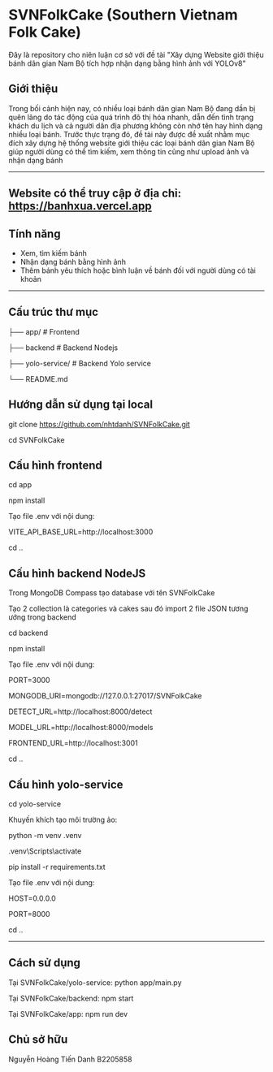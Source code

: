 # SVNFolkCake (Southern Vietnam Folk Cake) 

Đây là repository cho niên luận cơ sở với đề tài "Xây dựng Website giới thiệu bánh dân gian Nam Bộ tích hợp nhận dạng bằng hình ảnh với YOLOv8"

## Giới thiệu
Trong bối cảnh hiện nay, có nhiều loại bánh dân gian Nam Bộ đang dần bị quên lãng do tác động của quá trình đô thị hóa nhanh, dẫn đến tình trạng khách du lịch và cả người dân địa phương không còn nhớ tên hay hình dạng nhiều loại bánh. Trước thực trạng đó, đề tài này được đề xuất nhằm mục đích xây dựng hệ thống website giới thiệu các loại bánh dân gian Nam Bộ giúp người dùng có thể tìm kiếm, xem thông tin cũng như upload ảnh và nhận dạng bánh

---
## Website có thể truy cập ở địa chỉ: https://banhxua.vercel.app
## Tính năng
- Xem, tìm kiếm bánh
- Nhận dạng bánh bằng hình ảnh
- Thêm bánh yêu thích hoặc bình luận về bánh đối với người dùng có tài khoản

---

## Cấu trúc thư mục

├── app/            # Frontend

├── backend         # Backend Nodejs

├── yolo-service/   # Backend Yolo service

└── README.md

## 

## Hướng dẫn sử dụng tại local

git clone https://github.com/nhtdanh/SVNFolkCake.git

cd SVNFolkCake
## Cấu hình frontend
cd app

npm install 

Tạo file .env với nội dung:

VITE_API_BASE_URL=http://localhost:3000

cd ..

## Cấu hình backend NodeJS
Trong MongoDB Compass tạo database với tên SVNFolkCake

Tạo 2 collection là categories và cakes sau đó import 2 file JSON tương ướng trong backend

cd backend

npm install 

Tạo file .env với nội dung:

PORT=3000

MONGODB_URI=mongodb://127.0.0.1:27017/SVNFolkCake

DETECT_URL=http://localhost:8000/detect

MODEL_URL=http://localhost:8000/models

FRONTEND_URL=http://localhost:3001

cd ..

## Cấu hình yolo-service
cd yolo-service

Khuyến khích tạo môi trường ảo:

python -m venv .venv

.venv\Scripts\activate

pip install -r requirements.txt

Tạo file .env với nội dung:

HOST=0.0.0.0

PORT=8000

cd ..


---

## Cách sử dụng
Tại SVNFolkCake/yolo-service: python app/main.py

Tại SVNFolkCake/backend: npm start

Tại SVNFolkCake/app: npm run dev


## Chủ sở hữu
Nguyễn Hoàng Tiến Danh B2205858
